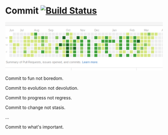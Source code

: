 Commit [![Build Status](https://travis-ci.org/dkinzer/commit.png?branch=trunk)](https://travis-ci.org/dkinzer/commit)
======

![Commit Image](resource/commit.bmp)

Commit to fun not boredom.

Commit to evolution not devolution.

Commit to progress not regress.

Commit to change not stasis.

...

Commit to what's important.
